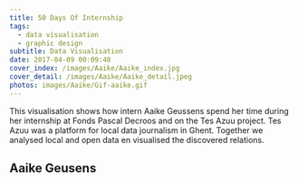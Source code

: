 ```yaml
---
title: 50 Days Of Internship
tags:
  - data visualisation
  - graphic design
subtitle: Data Visualisation
date: 2017-04-09 00:09:48
cover_index: /images/Aaike/Aaike_index.jpg
cover_detail: /images/Aaike/Aaike_detail.jpeg
photos: images/Aaike/Gif-aaike.gif
---
```


This visualisation shows how intern Aaike Geussens spend her time during her internship at Fonds Pascal Decroos and on the Tes Azuu project. Tes Azuu was a platform for local data journalism in Ghent. Together we analysed local and open data en visualised the discovered relations.

## Aaike Geusens
